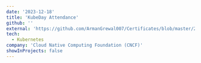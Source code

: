 ```yaml
---
date: '2023-12-18'
title: 'KubeDay Attendance'
github: ''
external: 'https://github.com/ArmanGrewal007/Certificates/blob/master/2023_12_18_KubeDay.pdf'
tech:
  - Kubernetes
company: 'Cloud Native Computing Foundation (CNCF)'
showInProjects: false
---
```



